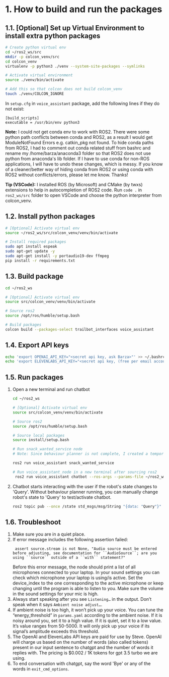 <!---# 1. How I created the packages **"trailbot_interfaces"** and **"voice_assistant"**

The instructions in this section are only for bookkeeping how I created the packages. Follow section [2](#2-how-to-build-and-run-the-packages) to build and run packages.
## 1.1. Create **"trailbot_interfaces"** package to host RunServo.srv

I followed [ros2 tutorial](https://docs.ros.org/en/humble/Tutorials/Beginner-Client-Libraries/Custom-ROS2-Interfaces.html) to make custom RunServo.srv
```bash
source /opt/ros/humble/setup.bash 
cd ~/ros2_ws/src
ros2 pkg create --build-type ament_cmake trailbot_interfaces
cd trailbot_interfaces
mkdir srv
# Add RunServo.srv file in srv folder
# Make changes to CMakeLists.txt and package.xml as explained in the ros2 tutorial

# Build trailbot_interfaces pkg 
cd ~/ros2_ws
colcon build --packages-select trailbot_interfaces

# In a new terminal, check if ros recognizes the new srv
cd ~/ros2_ws
source /opt/ros/humble/setup.bash 
source install/setup.bash
ros2 interface show trailbot_interfaces/srv/RunServo

```


## 1.2. Create voice_assistant package

1. Contents of `voice_assistant.py`: Voice assistant code is borrowed from [here](https://github.com/JarodMica/ChatGPT-and-Whiper-with-TTS/blob/main/voice_assistant.py) and "RunServoClient" class' code is adapted from [ros2 tutorial](https://docs.ros.org/en/humble/Tutorials/Beginner-Client-Libraries/Writing-A-Simple-Py-Service-And-Client.html#write-the-client-node)
2. Create ros2 package
```bash
source /opt/ros/humble/setup.bash 
cd ~/ros2_ws/src
ros2 pkg create --build-type ament_python voice_assistant --dependencies rclpy trailbot_interfaces
# Add voice_assistant.py in ros2_ws/src/voice_assistant/voice_assistant/ folder
# Follow ros2 tutorial to change package.xml and setup.py
```
-->

# 1. How to build and run the packages

## 1.1. [Optional] Set up Virtual Environment to install extra python packages

```bash
# Create python virtual env
cd ~/ros2_ws/src
mkdir -p colcon_venv/src
cd colcon_venv
virtualenv -p python3 ./venv --system-site-packages --symlinks

# Activate virtual environment
source ./venv/bin/activate

# Add this so that colcon does not build colcon_venv
touch ./venv/COLCON_IGNORE

```

In `setup.cfg` in `voice_assistant` package, add the following lines if they do not exist:
```
[build_scripts]
executable = /usr/bin/env python3
```

**Note:** I could not get conda env to work with ROS2. There were some python path conflicts between conda and ROS2, as a result I would get ModuleNotFound Errors e.g. catkin_pkg not found. To hide conda paths from ROS2, I had to comment out conda related stuff from bashrc and rename my /home/barza/anaconda3 folder so that ROS2 does not use python from anaconda's lib folder. If I have to use conda for non-ROS applications, I will have to undo these changes, which is messy. If you know of a cleaner/better way of hiding conda from ROS2 or using conda with ROS2 without conflicts/errors, please let me know. Thanks!

**Tip (VSCode):** I installed ROS (by Microsoft) and CMake (by twxs) extensions to help in autocompletion of ROS2 code. Run `code .` in `ros2_ws/src` folder to open VSCode and choose the python interpreter from colcon_venv.

## 1.2. Install python packages

```bash
# [Optional] Activate virtual env
source ~/ros2_ws/src/colcon_venv/venv/bin/activate

# Install required packages
sudo apt install espeak
sudo apt-get update -y
sudo apt-get install -y portaudio19-dev ffmpeg
pip install -r requirements.txt
```


## 1.3. Build package
```bash
cd ~/ros2_ws

# [Optional] Activate virtual env
source src/colcon_venv/venv/bin/activate

# Source ros2
source /opt/ros/humble/setup.bash 

# Build packages
colcon build --packages-select trailbot_interfaces voice_assistant

```

## 1.4. Export API keys
```bash
echo 'export OPENAI_API_KEY="<secret api key, ask Barza>"' >> ~/.bashrc
echo 'export ELEVENLABS_API_KEY="<secret api key, (free per email account and for one month, just sign up at elevenlabs)>"' >> ~/.bashrc
```

## 1.5. Run packages

1. Open a new terminal and run chatbot
   ```bash
   cd ~/ros2_ws

   # [Optional] Activate virtual env
   source src/colcon_venv/venv/bin/activate

   # Source ros2
   source /opt/ros/humble/setup.bash 

   # Source local packages 
   source install/setup.bash

   # Run snack_wanted_service node 
   # Note: Since behaviour planner is not complete, I created a temporary `snack_wanted_service node` that responds to `snack_wanted` requests from the chatbot. This allows us to test the chatbot's logic without running behaviour planner. In the final stage, we will replace this step with running the behviour planner node.

   ros2 run voice_assistant snack_wanted_service

   # Run voice_assistant_node in a new terminal after sourcing ros2
    ros2 run voice_assistant chatbot --ros-args --params-file ~/ros2_ws/src/TRAILBot/voice_assistant/config/params.yaml
   ```
2. Chatbot starts interacting with the user if the robot's state changes to 'Query'. Without behaviour planner running, you can manually change robot's state to 'Query' to test/activate chatbot.
   ```bash
   ros2 topic pub --once /state std_msgs/msg/String "{data: "Query"}"
   ```


## 1.6. Troubleshoot

1. Make sure you are in a quiet place.
2. If error message includes the following assertion failed:
   ```
    assert source.stream is not None, "Audio source must be entered before adjusting, see documentation for ``AudioSource``; are you using ``source`` outside of a ``with`` statement?"
   ```
   Before this error message, the node should print a list of all microphones connected to your laptop. In your sound settings you can check which microphone your laptop is using/is active. Set the device_index to the one corresponding to the active microphone or keep changing until the program is able to listen to you. Make sure the volume in the sound settings for your mic is high.
3. Always start speaking after you see `Listening…` in the output. Don’t speak when it says `Ambient noise adjust…`.
4. If ambient noise is too high, it won’t pick up your voice. You can tune the “energy_threshold” in `params.yaml` according to the ambient noise. If it is noisy around you, set it to a high value. If it is quiet, set it to a low value. It’s value ranges from 50-5000. It will only pick up your voice if its signal’s amplitude exceeds this threshold.
5. The OpenAI and ElevenLabs API keys are paid for use by Steve. OpenAI will charge us based on the number of words (also called tokens) present in our input sentence to chatgpt and the number of words it replies with. The pricing is $0.002 / 1K tokens for gpt 3.5 turbo we are using.
6. To end conversation with chatgpt, say the word 'Bye' or any of the words in `exit_cmd_options`.

<!--
[Optional]: To test snack_wanted_service node:
ros2 service type /snack_wanted
ros2 interface show trailbot_interfaces/srv/SnackWanted
ros2 service call /snack_wanted trailbot_interfaces/srv/SnackWanted "{snack: 'chips'}"
-->

